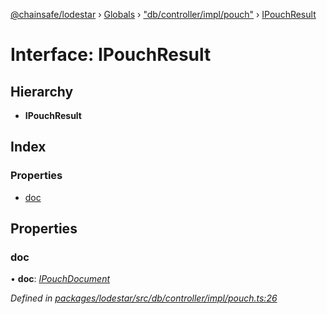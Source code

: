 [@chainsafe/lodestar](../README.md) › [Globals](../globals.md) › ["db/controller/impl/pouch"](../modules/_db_controller_impl_pouch_.md) › [IPouchResult](_db_controller_impl_pouch_.ipouchresult.md)

# Interface: IPouchResult

## Hierarchy

* **IPouchResult**

## Index

### Properties

* [doc](_db_controller_impl_pouch_.ipouchresult.md#doc)

## Properties

###  doc

• **doc**: *[IPouchDocument](_db_controller_impl_pouch_.ipouchdocument.md)*

*Defined in [packages/lodestar/src/db/controller/impl/pouch.ts:26](https://github.com/ChainSafe/lodestar/blob/26046d408/packages/lodestar/src/db/controller/impl/pouch.ts#L26)*
